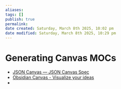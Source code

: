 ```yaml
---
aliases: 
tags: []
publish: true
permalink: 
date created: Saturday, March 8th 2025, 10:02 pm
date modified: Saturday, March 8th 2025, 10:29 pm
---
```


# Generating Canvas MOCs

- [JSON Canvas — JSON Canvas Spec](https://jsoncanvas.org/spec/1.0/)
- [Obsidian Canvas - Visualize your ideas](https://obsidian.md/canvas)
- 
